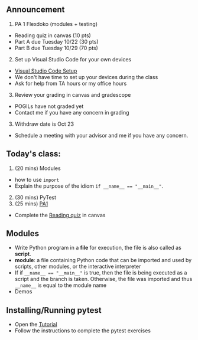 ## Announcement
1. PA 1 Flexdoko (modules + testing)
- Reading quiz in canvas (10 pts)
- Part A due Tuesday 10/22 (30 pts)
- Part B due Tuesday 10/29 (70 pts)
2. Set up Visual Studio Code  for your own devices
- [Visual Studio Code Setup](https://w3.cs.jmu.edu/cs149/f24/info/vscode/)
- We don't have time to set up your devices during the class
- Ask for help from TA hours or my office hours
3. Review your grading in canvas and gradescope
- POGILs have not graded yet
- Contact me if you have any concern in grading
3. Withdraw date is Oct 23
- Schedule a meeting with your advisor and me if you have any concern.

## Today's class:
1. (20 mins) Modules
- how to use `import`
- Explain the purpose of the idiom `if __name__ == "__main__"`.
2. (30 mins) PyTest
3. (25 mins) [PA1](https://w3.cs.jmu.edu/cs149/f24/pa/pa1/)
- Complete the [Reading quiz](https://canvas.jmu.edu/courses/2035420/quizzes/4516302) in canvas

## Modules
- Write Python program in a **file** for execution, the file is also called as **script**.
- **module**: a file containing Python code that can be imported and used by scripts, other modules, or the interactive interpreter
- If if `__name__ == "__main__"` is true, then the file is being executed as a script and the branch is taken. Otherwise, the file was imported and thus `__name__` is equal to the module name
- Demos

## Installing/Running pytest
- Open the [Tutorial](https://w3.cs.jmu.edu/cs149/f24/info/pytest/)
- Follow the instructions to complete the pytest exercises
